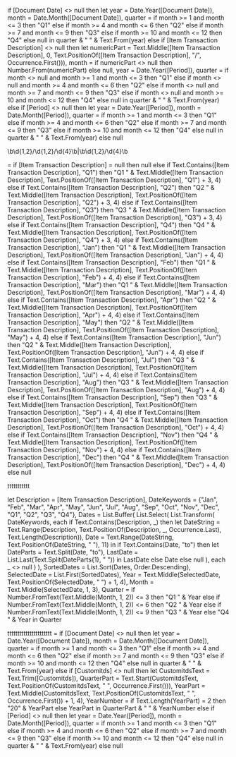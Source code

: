 if [Document Date] <> null then 
    let 
        year = Date.Year([Document Date]),
        month = Date.Month([Document Date]),
        quarter = 
            if month >= 1 and month <= 3 then "Q1" 
            else if month >= 4 and month <= 6 then "Q2" 
            else if month >= 7 and month <= 9 then "Q3" 
            else if month >= 10 and month <= 12 then "Q4" 
            else null 
    in 
        quarter & " " & Text.From(year)
else if [Item Transaction Description] <> null then 
    let 
        numericPart = Text.Middle([Item Transaction Description], 0, Text.PositionOf([Item Transaction Description], "/", Occurrence.First())),
        month = if numericPart <> null then Number.From(numericPart) else null,
        year = Date.Year([Period]),
        quarter = 
            if month <> null and month >= 1 and month <= 3 then "Q1" 
            else if month <> null and month >= 4 and month <= 6 then "Q2" 
            else if month <> null and month >= 7 and month <= 9 then "Q3" 
            else if month <> null and month >= 10 and month <= 12 then "Q4" 
            else null 
    in 
        quarter & " " & Text.From(year)
else if [Period] <> null then 
    let 
        year = Date.Year([Period]),
        month = Date.Month([Period]),
        quarter = 
            if month >= 1 and month <= 3 then "Q1" 
            else if month >= 4 and month <= 6 then "Q2" 
            else if month >= 7 and month <= 9 then "Q3" 
            else if month >= 10 and month <= 12 then "Q4" 
            else null 
    in 
        quarter & " " & Text.From(year)
else 
    null





\b\d{1,2}/\d{1,2}/\d{4}\b|\b\d{1,2}/\d{4}\b


= if [Item Transaction Description] = null then null
else if Text.Contains([Item Transaction Description], "Q1") then "Q1 " & Text.Middle([Item Transaction Description], Text.PositionOf([Item Transaction Description], "Q1") + 3, 4)
else if Text.Contains([Item Transaction Description], "Q2") then "Q2 " & Text.Middle([Item Transaction Description], Text.PositionOf([Item Transaction Description], "Q2") + 3, 4)
else if Text.Contains([Item Transaction Description], "Q3") then "Q3 " & Text.Middle([Item Transaction Description], Text.PositionOf([Item Transaction Description], "Q3") + 3, 4)
else if Text.Contains([Item Transaction Description], "Q4") then "Q4 " & Text.Middle([Item Transaction Description], Text.PositionOf([Item Transaction Description], "Q4") + 3, 4)
else if Text.Contains([Item Transaction Description], "Jan") then "Q1 " & Text.Middle([Item Transaction Description], Text.PositionOf([Item Transaction Description], "Jan") + 4, 4)
else if Text.Contains([Item Transaction Description], "Feb") then "Q1 " & Text.Middle([Item Transaction Description], Text.PositionOf([Item Transaction Description], "Feb") + 4, 4)
else if Text.Contains([Item Transaction Description], "Mar") then "Q1 " & Text.Middle([Item Transaction Description], Text.PositionOf([Item Transaction Description], "Mar") + 4, 4)
else if Text.Contains([Item Transaction Description], "Apr") then "Q2 " & Text.Middle([Item Transaction Description], Text.PositionOf([Item Transaction Description], "Apr") + 4, 4)
else if Text.Contains([Item Transaction Description], "May") then "Q2 " & Text.Middle([Item Transaction Description], Text.PositionOf([Item Transaction Description], "May") + 4, 4)
else if Text.Contains([Item Transaction Description], "Jun") then "Q2 " & Text.Middle([Item Transaction Description], Text.PositionOf([Item Transaction Description], "Jun") + 4, 4)
else if Text.Contains([Item Transaction Description], "Jul") then "Q3 " & Text.Middle([Item Transaction Description], Text.PositionOf([Item Transaction Description], "Jul") + 4, 4)
else if Text.Contains([Item Transaction Description], "Aug") then "Q3 " & Text.Middle([Item Transaction Description], Text.PositionOf([Item Transaction Description], "Aug") + 4, 4)
else if Text.Contains([Item Transaction Description], "Sep") then "Q3 " & Text.Middle([Item Transaction Description], Text.PositionOf([Item Transaction Description], "Sep") + 4, 4)
else if Text.Contains([Item Transaction Description], "Oct") then "Q4 " & Text.Middle([Item Transaction Description], Text.PositionOf([Item Transaction Description], "Oct") + 4, 4)
else if Text.Contains([Item Transaction Description], "Nov") then "Q4 " & Text.Middle([Item Transaction Description], Text.PositionOf([Item Transaction Description], "Nov") + 4, 4)
else if Text.Contains([Item Transaction Description], "Dec") then "Q4 " & Text.Middle([Item Transaction Description], Text.PositionOf([Item Transaction Description], "Dec") + 4, 4)
else null


ttttttttttt


let
    Description = [Item Transaction Description],
    DateKeywords = {"Jan", "Feb", "Mar", "Apr", "May", "Jun", "Jul", "Aug", "Sep", "Oct", "Nov", "Dec", "Q1", "Q2", "Q3", "Q4"},
    Dates = List.Buffer(
        List.Select(
            List.Transform(
                DateKeywords,
                each 
                    if Text.Contains(Description, _) then 
                        let
                            DateString = Text.Range(Description, Text.PositionOf(Description, _, Occurrence.Last), Text.Length(Description)),
                            Date = Text.Range(DateString, Text.PositionOf(DateString, " "), 11)
                        in
                            if Text.Contains(Date, "to") then
                                let
                                    DateParts = Text.Split(Date, "to"),
                                    LastDate = List.Last(Text.Split(DateParts{1}, " "))
                                in
                                    LastDate
                            else
                                Date
                    else null
            ),
            each _ <> null
        )
    ),
    SortedDates = List.Sort(Dates, Order.Descending),
    SelectedDate = List.First(SortedDates),
    Year = Text.Middle(SelectedDate, Text.PositionOf(SelectedDate, " ") + 1, 4),
    Month = Text.Middle(SelectedDate, 1, 3),
    Quarter = 
        if Number.FromText(Text.Middle(Month, 1, 2)) <= 3 then "Q1 " & Year
        else if Number.FromText(Text.Middle(Month, 1, 2)) <= 6 then "Q2 " & Year
        else if Number.FromText(Text.Middle(Month, 1, 2)) <= 9 then "Q3 " & Year
        else "Q4 " & Year
in
    Quarter





tttttttttttttttttttttt
= if [Document Date] <> null then 
    let 
        year = Date.Year([Document Date]), 
        month = Date.Month([Document Date]), 
        quarter = if month >= 1 and month <= 3 then "Q1" else if month >= 4 and month <= 6 then "Q2" else if month >= 7 and month <= 9 then "Q3" else if month >= 10 and month <= 12 then "Q4" else null 
    in 
        quarter & " " & Text.From(year) 
else 
    if [Customitds] <> null then 
        let
            CustomitdsText = Text.Trim([Customitds]),
            QuarterPart = Text.Start(CustomitdsText, Text.PositionOf(CustomitdsText, " ", Occurrence.First())),
            YearPart = Text.Middle(CustomitdsText, Text.PositionOf(CustomitdsText, " ", Occurrence.First()) + 1, 4),
            YearNumber = if Text.Length(YearPart) = 2 then "20" & YearPart else YearPart
        in
            QuarterPart & " " & YearNumber
    else 
        if [Period] <> null then 
            let 
                year = Date.Year([Period]), 
                month = Date.Month([Period]), 
                quarter = if month >= 1 and month <= 3 then "Q1" else if month >= 4 and month <= 6 then "Q2" else if month >= 7 and month <= 9 then "Q3" else if month >= 10 and month <= 12 then "Q4" else null 
            in 
                quarter & " " & Text.From(year) 
        else 
            null

